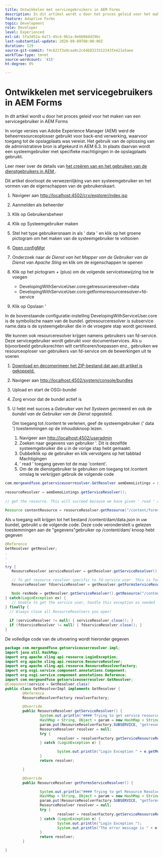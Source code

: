 ```yaml
---
title: Ontwikkelen met servicegebruikers in AEM Forms
description: In dit artikel wordt u door het proces geleid voor het maken van een servicegebruiker in AEM Forms
feature: Adaptive Forms
topic: Development
role: Developer
level: Experienced
exl-id: 5fa3d52a-6a71-45c4-9b1a-0e6686dd29bc
last-substantial-update: 2020-09-09T00:00:00Z
duration: 129
source-git-commit: f4c621f3a9caa8c2c64b8323312343fe421a5aee
workflow-type: tm+mt
source-wordcount: '415'
ht-degree: 0%

---
```


# Ontwikkelen met servicegebruikers in AEM Forms

In dit artikel wordt u door het proces geleid voor het maken van een servicegebruiker in AEM Forms

In vorige versies van Adobe Experience Manager (AEM) werd de beheerresourceoplosser gebruikt voor back-end verwerking, waarvoor toegang tot de opslagplaats was vereist. Het gebruik van de oplossing van de administratieve bron is afgekeurd in AEM 6.3. In plaats daarvan wordt een systeemgebruiker met specifieke machtigingen in de opslagplaats gebruikt.

Leer meer over de details van [ het creëren van en het gebruiken van de dienstgebruikers in AEM ](https://experienceleague.adobe.com/docs/experience-manager-learn/cloud-service/developing/advanced/service-users.html).

Dit artikel doorloopt de verwezenlijking van een systeemgebruiker en het vormen van de eigenschappen van de gebruikerskaart.

1. Navigeer aan [ http://localhost:4502/crx/explorer/index.jsp](http://localhost:4502/crx/explorer/index.jsp)
1. Aanmelden als beheerder
1. Klik op Gebruikersbeheer
1. Klik op Systeemgebruiker maken
1. Stel het type gebruikersnaam in als &#39; data &#39; en klik op het groene pictogram om het maken van de systeemgebruiker te voltooien
1. [ Open configMgr ](http://localhost:4502/system/console/configMgr)
1. Onderzoek naar _de Dienst van het Mapper van de Gebruiker van de Dienst van Apache Sling_ en klik om de eigenschappen te openen
1. Klik op het pictogram *+* (plus) om de volgende servicetoewijzing toe te voegen

   * DevelopingWithServiceUser.core:getresourceresolver=data
   * DevelopingWithServiceUser.core:getformsresourceresolver=fd-service

1. Klik op Opslaan &#39;

In de bovenstaande configuratie-instelling DevelopingWithServiceUser.core is de symbolische naam van de bundel. getresourceresolver is subservice name.data is de systeemgebruiker die in de vroegere stap wordt gecreeerd.

We kunnen ook resourceresolver krijgen namens gebruikers van fd-service. Deze servicegebruiker wordt gebruikt voor documentservices. Als u bijvoorbeeld gebruiksrechten wilt certificeren/toepassen enz., gebruiken we resourceoploser van gebruikers van fd-service om de bewerkingen uit te voeren

1. [Download en decomprimeer het ZIP-bestand dat aan dit artikel is gekoppeld.](assets/developingwithserviceuser.zip)
1. Navigeer aan [ http://localhost:4502/system/console/bundles](http://localhost:4502/system/console/bundles)
1. Upload en start de OSGi-bundel
1. Zorg ervoor dat de bundel actief is
1. U hebt met succes a *Gebruiker van het Systeem* gecreeerd en ook de *bundel van de Gebruiker van de Dienst* opgesteld.

   Om toegang tot /content te verlenen, geef de systeemgebruiker (&#39; data &#39;) toestemmingen op de inhoudsknoop lezen.

   1. Navigeer aan [ http://localhost:4502/useradmin ](http://localhost:4502/useradmin)
   1. Zoeken naar gegevens van gebruiker &#39;. Dit is dezelfde systeemgebruiker die u in de vorige stap hebt gemaakt.
   1. Dubbelklik op de gebruiker en klik vervolgens op het tabblad Machtigingen
   1. &#39; read &#39; toegang geven tot de map &#39;content&#39;.
   1. Om de de dienstgebruiker te gebruiken om toegang tot /content omslag te verkrijgen gebruik de volgende code



```java
com.mergeandfuse.getserviceuserresolver.GetResolver aemDemoListings = sling.getService(com.mergeandfuse.getserviceuserresolver.GetResolver.class);
   
resourceResolver = aemDemoListings.getServiceResolver();
   
// get the resource. This will succeed because we have given ' read ' access to the content node
   
Resource contentResource = resourceResolver.getResource("/content/forms/af/sandbox/abc.pdf");
```

Als u toegang wilt krijgen tot het bestand /content/dam/data.json in uw bundel, gebruikt u de volgende code. Deze code veronderstelt u gelezen toestemmingen aan de &quot;gegevens&quot;gebruiker op /content/dam/ knoop hebt gegeven

```java
@Reference
GetResolver getResolver;
.
.
.
try {
   ResourceResolver serviceResolver = getResolver.getServiceResolver();

   // To get resource resolver specific to fd-service user. This is for Document Services
   ResourceResolver fdserviceResolver = getResolver.getFormsServiceResolver();

   Node resNode = getResolver.getServiceResolver().getResource("/content/dam/data.json").adaptTo(Node.class);
} catch(LoginException ex) {
   // Unable to get the service user, handle this exception as needed
} finally {
  // Always close all ResourceResolvers you open!
  
  if (serviceResolver != null( { serviceResolver.close(); }
  if (fdserviceResolver != null) { fdserviceResolver.close(); }
}
```

De volledige code van de uitvoering wordt hieronder gegeven

```java
package com.mergeandfuse.getserviceuserresolver.impl;
import java.util.HashMap;
import org.apache.sling.api.resource.LoginException;
import org.apache.sling.api.resource.ResourceResolver;
import org.apache.sling.api.resource.ResourceResolverFactory;
import org.osgi.service.component.annotations.Component;
import org.osgi.service.component.annotations.Reference;
import com.mergeandfuse.getserviceuserresolver.GetResolver;
@Component(service = GetResolver.class)
public class GetResolverImpl implements GetResolver {
        @Reference
        ResourceResolverFactory resolverFactory;

        @Override
        public ResourceResolver getServiceResolver() {
                System.out.println("#### Trying to get service resource resolver ....  in my bundle");
                HashMap < String, Object > param = new HashMap < String, Object > ();
                param.put(ResourceResolverFactory.SUBSERVICE, "getresourceresolver");
                ResourceResolver resolver = null;
                try {
                        resolver = resolverFactory.getServiceResourceResolver(param);
                } catch (LoginException e) {

                        System.out.println("Login Exception " + e.getMessage());
                }
                return resolver;

        }

        @Override
        public ResourceResolver getFormsServiceResolver() {

                System.out.println("#### Trying to get Resource Resolver for forms ....  in my bundle");
                HashMap < String, Object > param = new HashMap < String, Object > ();
                param.put(ResourceResolverFactory.SUBSERVICE, "getformsresourceresolver");
                ResourceResolver resolver = null;
                try {
                        resolver = resolverFactory.getServiceResourceResolver(param);
                } catch (LoginException e) {
                        System.out.println("Login Exception ");
                        System.out.println("The error message is " + e.getMessage());
                }
                return resolver;
        }

}
```
